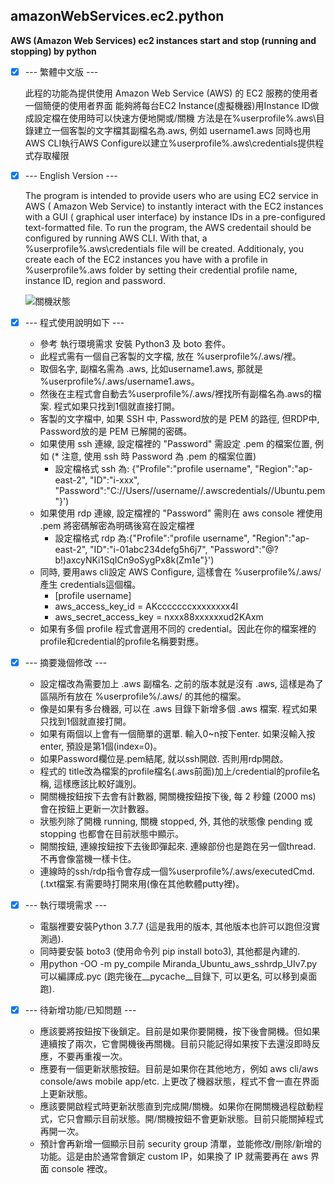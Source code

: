 ## amazonWebServices.ec2.python
**AWS (Amazon Web Services) ec2 instances start and stop (running and stopping) by python**

- [x] --- 繁體中文版 ---

    此程的功能為提供使用 Amazon Web Service (AWS) 的 EC2 服務的使用者一個簡便的使用者界面
    能夠將每台EC2 Instance(虛擬機器)用Instance ID做成設定檔在使用時可以快速方便地開或/關機
    方法是在%userprofile%\.aws\目錄建立一個客製的文字檔其副檔名為.aws, 例如 username1.aws
    同時也用AWS CLI執行AWS Configure以建立%userprofile%\.aws\credentials提供程式存取權限

- [x] --- English Version ---

    The program is intended to provide users who are using EC2 service in AWS (
    Amazon Web Service) to instantly interact with the EC2 instances with a GUI (
    graphical user interface) by instance IDs in a pre-configured text-formatted file.
    To run the program, the AWS credentail should be configured by running AWS CLI. 
    With that, a %userprofile%\.aws\credentials file will be created. Additionaly, 
    you create each of the EC2 instances you have with a profile in %userprofile%\.aws
    folder by setting their credential profile name, instance ID, region and password.

    ![關機狀態](https://github.com/spectreConstantine/amazonWebServices.ec2.python/blob/master/2020-04-27_094454.png)


- [x] --- 程式使用說明如下 ---

    * 參考 執行環境需求 安裝 Python3 及 boto 套件。
    * 此程式需有一個自己客製的文字檔, 放在 %userprofile%/.aws/裡。
    * 取個名字, 副檔名需為 .aws, 比如username1.aws, 那就是 %userprofile%/.aws/username1.aws。
    * 然後在主程式會自動去%userprofile%/.aws/裡找所有副檔名為.aws的檔案. 程式如果只找到1個就直接打開。
    * 客製的文字檔中, 如果 SSH 中, Password放的是 PEM 的路徑, 但RDP中, Password放的是 PEM 已解開的密碼。
    * 如果使用 ssh 連線, 設定檔裡的 "Password" 需設定 .pem 的檔案位置, 例如 (* 注意, 使用 ssh 時 Password 為 .pem 的檔案位置)
      * 設定檔格式 ssh 為: {"Profile":"profile username", "Region":"ap-east-2", "ID":"i-xxx", "Password":"C://Users//username//.awscredentials//Ubuntu.pem"}')
    * 如果使用 rdp 連線, 設定檔裡的 "Password" 需則在 aws console 裡使用 .pem 將密碼解密為明碼後寫在設定檔裡 
      * 設定檔格式 rdp 為:{"Profile":"profile username", "Region":"ap-east-2", "ID":"i-01abc234defg5h6j7", "Password":"@?b!)axcyNKi1SqICn9oSygPx8k(Zm1e"}')             
    * 同時, 要用aws cli設定 AWS Configure, 這樣會在 %userprofile%/.aws/產生 credentials這個檔。
      * [profile username]
      * aws_access_key_id = AKcccccccxxxxxxxx4I
      * aws_secret_access_key = nxxx88xxxxxxud2KAxm
    * 如果有多個 profile 程式會選用不同的 credential。因此在你的檔案裡的profile和credential的profile名稱要對應。

- [x] --- 摘要幾個修改 ---

    * 設定檔改為需要加上 .aws 副檔名. 之前的版本就是沒有 .aws, 這樣是為了區隔所有放在 %userprofile%/.aws/ 的其他的檔案。
    * 像是如果有多台機器, 可以在 .aws 目錄下新增多個 .aws 檔案. 程式如果只找到1個就直接打開。
    * 如果有兩個以上會有一個簡單的選單. 輸入0~n按下enter. 如果沒輸入按enter, 預設是第1個(index=0)。
    * 如果Password欄位是.pem結尾, 就以ssh開啟. 否則用rdp開啟。
    * 程式的 title改為檔案的profile檔名(.aws前面)加上/credential的profile名稱, 這樣應該比較好識別。
    * 開關機按鈕按下去會有計數器, 開關機按鈕按下後, 每 2 秒鐘 (2000 ms) 會在按鈕上更新一次計數器。
    * 狀態列除了開機 running, 關機 stopped, 外, 其他的狀態像 pending 或 stopping 也都會在目前狀態中顯示。
    * 開關按鈕, 連線按鈕按下去後即彈起來. 連線部份也是跑在另一個thread. 不再會像當機一樣卡住。
    * 連線時的ssh/rdp指令會存成一個%userprofile%/.aws/executedCmd.(.txt檔案.有需要時打開來用(像在其他軟體putty裡)。


- [x] --- 執行環境需求 ---

    * 電腦裡要安裝Python 3.7.7 (這是我用的版本, 其他版本也許可以跑但沒實測過).
    * 同時要安裝 boto3 (使用命令列 pip install boto3), 其他都是內建的. 
    * 用python -OO -m py_compile Miranda_Ubuntu_aws_sshrdp_UIv7.py 可以編譯成.pyc (跑完後在__pycache__目錄下, 可以更名, 可以移到桌面跑).

- [x] --- 待新增功能/已知問題 ---    

    * 應該要將按鈕按下後鎖定。目前是如果你要開機，按下後會開機。但如果連續按了兩次，它會開機後再關機。目前只能記得如果按下去還沒即時反應，不要再重複一次。
    * 應要有一個更新狀態按鈕。目前是如果你在其他地方，例如 aws cli/aws console/aws mobile app/etc. 上更改了機器狀態，程式不會一直在界面上更新狀態。
    * 應該要開啟程式時更新狀態直到完成開/關機。如果你在開關機過程啟動程式，它只會顯示目前狀態。開/關機按鈕不會更新狀態。目前只能關掉程式再開一次。
    * 預計會再新增一個顯示目前 security group 清單，並能修改/刪除/新增的功能。這是由於通常會鎖定 custom IP，如果換了 IP 就需要再在 aws 界面 console 裡改。
